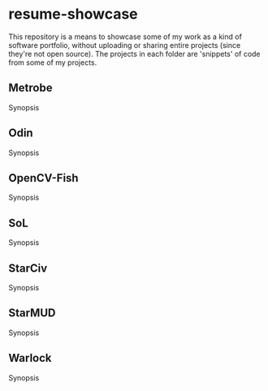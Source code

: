 # resume-showcase
This repository is a means to showcase some of my work as a kind of software portfolio, without uploading or sharing entire projects (since they're not open source).  The projects in each folder are 'snippets' of code from some of my projects.

## Metrobe
Synopsis

## Odin
Synopsis

## OpenCV-Fish
Synopsis

## SoL
Synopsis

## StarCiv
Synopsis

## StarMUD
Synopsis

## Warlock
Synopsis
